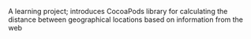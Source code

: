 A learning project; introduces CocoaPods library for calculating the distance between geographical locations based on information from the web
